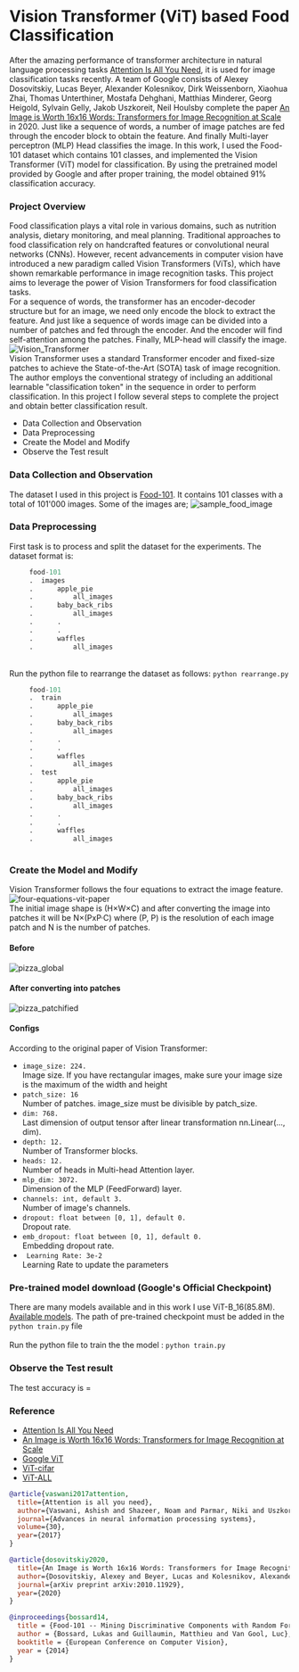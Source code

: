 # Vision Transformer (ViT) based Food Classification 
After the amazing performance of transformer architecture in natural language processing tasks [Attention Is All You Need](https://arxiv.org/abs/1706.03762), it is used for image classification tasks recently. A team of Google consists of Alexey Dosovitskiy, Lucas Beyer, Alexander Kolesnikov, Dirk Weissenborn, Xiaohua Zhai, Thomas Unterthiner, Mostafa Dehghani, Matthias Minderer, Georg Heigold, Sylvain Gelly, Jakob Uszkoreit, Neil Houlsby complete the paper [An Image is Worth 16x16 Words: Transformers for Image Recognition at Scale](https://arxiv.org/abs/2010.11929) in 2020. Just like a sequence of words, a number of image patches are fed through the encoder block to obtain the feature. And finally Multi-layer perceptron (MLP) Head classifies the image. In this work, I used the Food-101 dataset which contains 101 classes, and implemented the Vision Transformer (ViT) model for classification. By using the pretrained model provided by Google and after proper training, the model obtained 91% classification accuracy.

### Project Overview
Food classification plays a vital role in various domains, such as nutrition analysis, dietary monitoring, and meal planning. Traditional approaches to food classification rely on handcrafted features or convolutional neural networks (CNNs). However, recent advancements in computer vision have introduced a new paradigm called Vision Transformers (ViTs), which have shown remarkable performance in image recognition tasks. This project aims to leverage the power of Vision Transformers for food classification tasks.<br>
For a sequence of words, the transformer has an encoder-decoder structure but for an image, we need only encode the block to extract the feature. And just like a sequence of words image can be divided into a number of patches and fed through the encoder. And the encoder will find self-attention among the patches. Finally, MLP-head will classify the image.
![Vision_Transformer](images/vit_transformer.png) <br>
Vision Transformer uses a standard Transformer encoder and fixed-size patches to achieve the State-of-the-Art (SOTA) task of image recognition. The author employs the conventional strategy of including an additional learnable "classification token" in the sequence in order to perform classification. In this project I follow several steps to complete the project and obtain better classification result.
- Data Collection and Observation
- Data Preprocessing
- Create the Model and Modify
- Observe the Test result

### Data Collection and Observation
The dataset I used in this project is  [Food-101](https://data.vision.ee.ethz.ch/cvl/datasets_extra/food-101/). It contains 101 classes with a total of 101'000 images. Some of the images are;
![sample_food_image](images/sample_food_image.png)

### Data Preprocessing
First task is to process and split the dataset for the experiments. The dataset format is: <br>
```python
     food-101
     .  images
     .      apple_pie
     .          all_images
     .      baby_back_ribs
     .          all_images
     .      .
     .      .
     .      waffles
     .          all_images 
```
<br> Run the python file to rearrange  the dataset as follows:  ```python rearrange.py```  <br>
```python
     food-101
     .  train
     .      apple_pie
     .          all_images
     .      baby_back_ribs
     .          all_images
     .      .
     .      .
     .      waffles
     .          all_images
     .  test
     .      apple_pie
     .          all_images
     .      baby_back_ribs
     .          all_images
     .      .
     .      .
     .      waffles
     .          all_images
          
```

### Create the Model and Modify
Vision Transformer follows the four equations to extract the image feature.
![four-equations-vit-paper](images/four-equations-vit-paper.png)<br>
The initial image shape is (H×W×C) and after converting the image into patches it will be N×(PxP·C) where (P, P) is the resolution of each image patch and N is the number of patches.
#### Before
![pizza_global](images/pizza_global.png)<br>
#### After converting into patches
![pizza_patchified](images/pizza_patchified.png)<br>
#### Configs
According to the original paper of Vision Transformer:<br>
- ```image_size: 224.```<br>
Image size. If you have rectangular images, make sure your image size is the maximum of the width and height<br>
- ```patch_size: 16```<br>
Number of patches. image_size must be divisible by patch_size.<br>
- ```dim: 768.``` <br>
Last dimension of output tensor after linear transformation nn.Linear(..., dim).<br>
- ```depth: 12.```<br>
Number of Transformer blocks.<br>
- ```heads: 12. ```<br>
Number of heads in Multi-head Attention layer.<br>
- ```mlp_dim: 3072.```<br>
Dimension of the MLP (FeedForward) layer.<br>
- ```channels: int, default 3. ```<br>
Number of image's channels.<br>
- ```dropout: float between [0, 1], default 0. ```<br>
Dropout rate.<br>
- ```emb_dropout: float between [0, 1], default 0. ```<br>
Embedding dropout rate.<br>
- ``` Learning Rate: 3e-2``` <br>
Learning Rate to update the parameters



### Pre-trained model download (Google's Official Checkpoint)
There are many models available and in this work I use ViT-B_16(85.8M). [Available models](https://console.cloud.google.com/storage/vit_models/).
The path of pre-trained checkpoint must be added in the ```python train.py``` file <br>
<br> Run the python file to train the the model :  ```python train.py```  <br>

### Observe the Test result
The test accuracy is =          <br>


### Reference
- [Attention Is All You Need](https://arxiv.org/abs/1706.03762)
- [An Image is Worth 16x16 Words: Transformers for Image Recognition at Scale](https://arxiv.org/abs/2010.11929)
- [Google ViT](https://github.com/google-research/vision_transformer)
- [ViT-cifar](https://github.com/jeonsworld/ViT-pytorch)
- [ViT-ALL](https://github.com/lucidrains/vit-pytorch#vivit)

```bibtex
@article{vaswani2017attention,
  title={Attention is all you need},
  author={Vaswani, Ashish and Shazeer, Noam and Parmar, Niki and Uszkoreit, Jakob and Jones, Llion and Gomez, Aidan N and Kaiser, {\L}ukasz and Polosukhin, Illia},
  journal={Advances in neural information processing systems},
  volume={30},
  year={2017}
}
```
```bibtex
@article{dosovitskiy2020,
  title={An Image is Worth 16x16 Words: Transformers for Image Recognition at Scale},
  author={Dosovitskiy, Alexey and Beyer, Lucas and Kolesnikov, Alexander and Weissenborn, Dirk and Zhai, Xiaohua and Unterthiner, Thomas and  Dehghani, Mostafa and Minderer, Matthias and Heigold, Georg and Gelly, Sylvain and Uszkoreit, Jakob and Houlsby, Neil},
  journal={arXiv preprint arXiv:2010.11929},
  year={2020}
}
```

```bibtex
@inproceedings{bossard14,
  title = {Food-101 -- Mining Discriminative Components with Random Forests},
  author = {Bossard, Lukas and Guillaumin, Matthieu and Van Gool, Luc},
  booktitle = {European Conference on Computer Vision},
  year = {2014}
}

```
